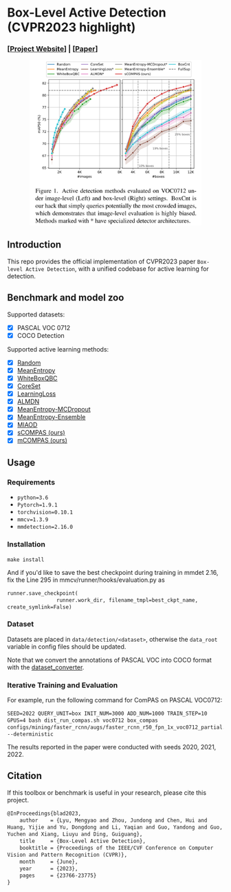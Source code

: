 # Box-Level Active Detection (CVPR2023 highlight)
###  [[Project Website](https://lyumengyao.github.io/projects/blad)] | [[Paper](https://openaccess.thecvf.com/content/CVPR2023/html/Lyu_Box-Level_Active_Detection_CVPR_2023_paper.html)] <br>
 

<div align='center'>
<img src = 'resources/fig1.png' width="400"/>
</div>

## Introduction

This repo provides the official implementation of CVPR2023 paper ``Box-level Active Detection``, with a unified codebase for active learning for detection.

## Benchmark and model zoo

Supported datasets:

- [x] PASCAL VOC 0712
- [x] COCO Detection

Supported active learning methods:

- [x] [Random](configs/mining/faster_rcnn/augs/faster_rcnn_r50_fpn_1x_voc0712.py)
- [x] [MeanEntropy](configs/mining/faster_rcnn/augs/faster_rcnn_r50_fpn_1x_voc0712.py)
- [x] [WhiteBoxQBC](configs/mining/faster_rcnn/augs/faster_rcnn_r50_fpn_1x_voc0712_wbqbc.py)
- [x] [CoreSet](configs/mining/faster_rcnn/augs/faster_rcnn_r50_fpn_1x_voc0712_coreset.py)
- [x] [LearningLoss](configs/mining/faster_rcnn/augs/faster_rcnn_r50_fpn_1x_voc0712_learningloss.py)
- [x] [ALMDN](configs/mining/faster_rcnn/augs/faster_rcnn_r50_fpn_1x_voc0712_almdn.py)
- [x] [MeanEntropy-MCDropout](configs/mining/faster_rcnn/augs/faster_rcnn_r50_fpn_1x_voc0712_mcdropout.py)
- [x] [MeanEntropy-Ensemble](configs/mining/faster_rcnn/augs/faster_rcnn_r50_fpn_1x_voc0712.py)
- [x] [MIAOD](configs/mining/faster_rcnn/augs/faster_rcnn_r50_fpn_1x_voc0712_miaod.py)
- [x] [sCOMPAS (ours)](configs/mining/faster_rcnn/augs/faster_rcnn_r50_fpn_1x_voc0712_partial.py)
- [x] [mCOMPAS (ours)](configs/mining/faster_rcnn/augs/faster_rcnn_r50_fpn_1x_voc0712_mixed_2x.py)

## Usage

### Requirements
- `python=3.6`
- `Pytorch=1.9.1`
- `torchvision=0.10.1`
- `mmcv=1.3.9`
- `mmdetection=2.16.0`

### Installation
```
make install
```
And if you'd like to save the best checkpoint during training in mmdet 2.16, fix the Line 295 in mmcv/runner/hooks/evaluation.py as
```
runner.save_checkpoint(
                runner.work_dir, filename_tmpl=best_ckpt_name, create_symlink=False)
```
### Dataset
Datasets are placed in `data/detection/<dataset>`, otherwise the `data_root` variable in config files should be updated.

Note that we convert the annotations of PASCAL VOC into COCO format with the [dataset_converter](thirdparty/mmdetection/tools/dataset_converters/pascal_voc.py).

### Iterative Training and Evaluation
For example, run the following command for ComPAS on PASCAL VOC0712:
```
SEED=2022 QUERY_UNIT=box INIT_NUM=3000 ADD_NUM=1000 TRAIN_STEP=10 GPUS=4 bash dist_run_compas.sh voc0712 box_compas configs/mining/faster_rcnn/augs/faster_rcnn_r50_fpn_1x_voc0712_partial.py --deterministic
```
The results reported in the paper were conducted with seeds 2020, 2021, 2022.

## Citation

If this toolbox or benchmark is useful in your research, please cite this project.

```
@InProceedings{blad2023,
    author    = {Lyu, Mengyao and Zhou, Jundong and Chen, Hui and Huang, Yijie and Yu, Dongdong and Li, Yaqian and Guo, Yandong and Guo, Yuchen and Xiang, Liuyu and Ding, Guiguang},
    title     = {Box-Level Active Detection},
    booktitle = {Proceedings of the IEEE/CVF Conference on Computer Vision and Pattern Recognition (CVPR)},
    month     = {June},
    year      = {2023},
    pages     = {23766-23775}
}
```

